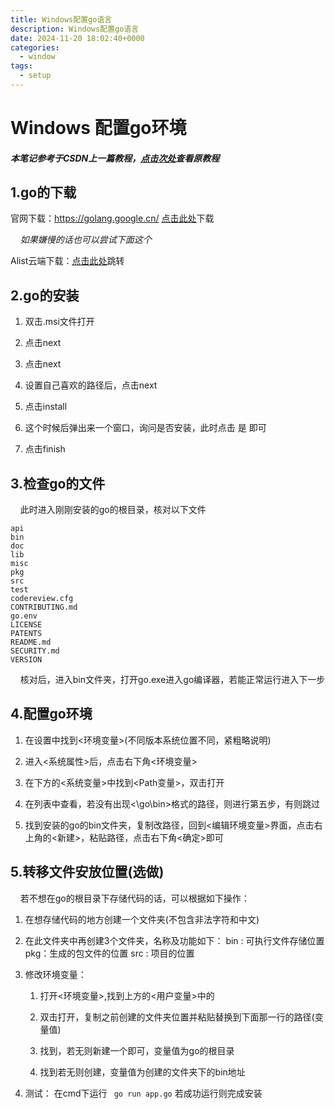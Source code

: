 ```yaml
---
title: Windows配置go语言
description: Windows配置go语言
date: 2024-11-20 18:02:40+0000
categories:
  - window
tags:
  - setup
---
```


# Windows 配置go环境

##### 本笔记参考于CSDN上一篇教程，<u><a href="https://blog.csdn.net/xuezhe5212/article/details/139327521">点击次处</a></u>查看原教程

## 1.go的下载

官网下载：https://golang.google.cn/  <u>[点击此处](https://golang.google.cn/dl/go1.23.3.windows-amd64.msi)</u>下载

    *如果嫌慢的话也可以尝试下面这个*

Alist云端下载：<u>[点击此处](http://47.97.115.73:5244/%E7%BD%91%E7%9B%98%E8%B5%84%E6%BA%90/go1.23.3.windows-amd64.msi)</u>跳转

## 2.go的安装

1. 双击.msi文件打开

2. 点击next

3. 点击next

4. 设置自己喜欢的路径后，点击next

5. 点击install

6. 这个时候后弹出来一个窗口，询问是否安装，此时点击 是 即可

7. 点击finish

## 3.检查go的文件

    此时进入刚刚安装的go的根目录，核对以下文件

```
api
bin
doc
lib
misc
pkg
src
test
codereview.cfg
CONTRIBUTING.md
go.env
LICENSE
PATENTS
README.md
SECURITY.md
VERSION
```

    核对后，进入bin文件夹，打开go.exe进入go编译器，若能正常运行进入下一步

## 4.配置go环境

1. 在设置中找到<环境变量>(不同版本系统位置不同，紧粗略说明)

2. 进入<系统属性>后，点击右下角<环境变量>

3. 在下方的<系统变量>中找到<Path变量>，双击打开

4. 在列表中查看，若没有出现<\go\bin>格式的路径，则进行第五步，有则跳过

5. 找到安装的go的bin文件夹，复制改路径，回到<编辑环境变量>界面，点击右上角的<新建>，粘贴路径，点击右下角<确定>即可

## 5.转移文件安放位置(选做)

    若不想在go的根目录下存储代码的话，可以根据如下操作：

1. 在想存储代码的地方创建一个文件夹(不包含非法字符和中文)

2. 在此文件夹中再创建3个文件夹，名称及功能如下：
   bin : 可执行文件存储位置
   pkg：生成的包文件的位置
   src : 项目的位置

3. 修改环境变量：
   
   1. 打开<环境变量>,找到上方的<用户变量>中的<GOPATH>
   
   2. 双击打开，复制之前创建的文件夹位置并粘贴替换到下面那一行的路径(变量值)
   
   3. 找到<GOROOT>，若无则新建一个即可，变量值为go的根目录
   
   4. 找到<GOBIN>若无则创建，变量值为创建的文件夹下的bin地址

4. 测试：
   在cmd下运行
   ` go run app.go`
   若成功运行则完成安装


